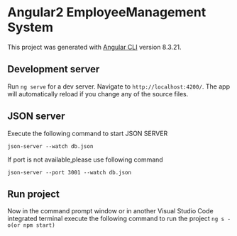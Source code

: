 # Angular2 EmployeeManagement System

This project was generated with [Angular CLI](https://github.com/angular/angular-cli) version 8.3.21.

## Development server

Run `ng serve` for a dev server. Navigate to `http://localhost:4200/`. The app will automatically reload if you change any of the source files.

## JSON server

Execute the following command to start JSON SERVER

`json-server --watch db.json`

If port is not available,please use following command

`json-server --port 3001 --watch db.json`

## Run project

Now in the command prompt window or in another Visual Studio Code integrated terminal execute the following command to run the project
`ng s -o(or npm start)`

